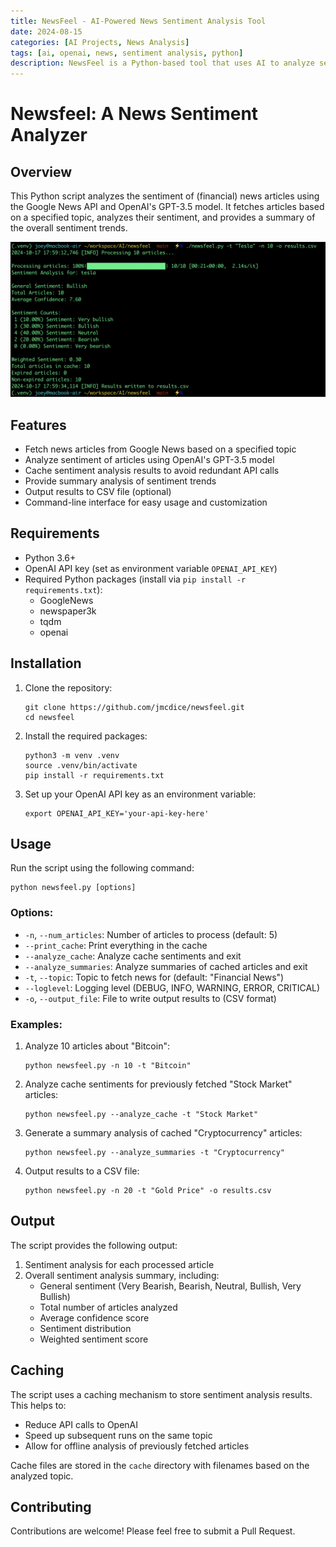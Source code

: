 ```yaml
---
title: NewsFeel - AI-Powered News Sentiment Analysis Tool
date: 2024-08-15
categories: [AI Projects, News Analysis]
tags: [ai, openai, news, sentiment analysis, python]
description: NewsFeel is a Python-based tool that uses AI to analyze sentiment in news articles, providing insights into media coverage on various topics.
---
```


# Newsfeel: A News Sentiment Analyzer

## Overview

This Python script analyzes the sentiment of (financial) news articles using the Google News API and OpenAI's GPT-3.5 model. It fetches articles based on a specified topic, analyzes their sentiment, and provides a summary of the overall sentiment trends.

![Newsfeel in Action](/common/newsfeel.png)

## Features

- Fetch news articles from Google News based on a specified topic
- Analyze sentiment of articles using OpenAI's GPT-3.5 model
- Cache sentiment analysis results to avoid redundant API calls
- Provide summary analysis of sentiment trends
- Output results to CSV file (optional)
- Command-line interface for easy usage and customization


## Requirements

- Python 3.6+
- OpenAI API key (set as environment variable `OPENAI_API_KEY`)
- Required Python packages (install via `pip install -r requirements.txt`):
  - GoogleNews
  - newspaper3k
  - tqdm
  - openai

## Installation

1. Clone the repository:
   ```
   git clone https://github.com/jmcdice/newsfeel.git
   cd newsfeel
   ```

2. Install the required packages:
   ```
   python3 -m venv .venv
   source .venv/bin/activate
   pip install -r requirements.txt
   ```

3. Set up your OpenAI API key as an environment variable:
   ```
   export OPENAI_API_KEY='your-api-key-here'
   ```

## Usage

Run the script using the following command:

```
python newsfeel.py [options]
```

### Options:

- `-n`, `--num_articles`: Number of articles to process (default: 5)
- `--print_cache`: Print everything in the cache
- `--analyze_cache`: Analyze cache sentiments and exit
- `--analyze_summaries`: Analyze summaries of cached articles and exit
- `-t`, `--topic`: Topic to fetch news for (default: "Financial News")
- `--loglevel`: Logging level (DEBUG, INFO, WARNING, ERROR, CRITICAL)
- `-o`, `--output_file`: File to write output results to (CSV format)

### Examples:

1. Analyze 10 articles about "Bitcoin":
   ```
   python newsfeel.py -n 10 -t "Bitcoin"
   ```

2. Analyze cache sentiments for previously fetched "Stock Market" articles:
   ```
   python newsfeel.py --analyze_cache -t "Stock Market"
   ```

3. Generate a summary analysis of cached "Cryptocurrency" articles:
   ```
   python newsfeel.py --analyze_summaries -t "Cryptocurrency"
   ```

4. Output results to a CSV file:
   ```
   python newsfeel.py -n 20 -t "Gold Price" -o results.csv
   ```

## Output

The script provides the following output:

1. Sentiment analysis for each processed article
2. Overall sentiment analysis summary, including:
   - General sentiment (Very Bearish, Bearish, Neutral, Bullish, Very Bullish)
   - Total number of articles analyzed
   - Average confidence score
   - Sentiment distribution
   - Weighted sentiment score

## Caching

The script uses a caching mechanism to store sentiment analysis results. This helps to:
- Reduce API calls to OpenAI
- Speed up subsequent runs on the same topic
- Allow for offline analysis of previously fetched articles

Cache files are stored in the `cache` directory with filenames based on the analyzed topic.

## Contributing

Contributions are welcome! Please feel free to submit a Pull Request.

